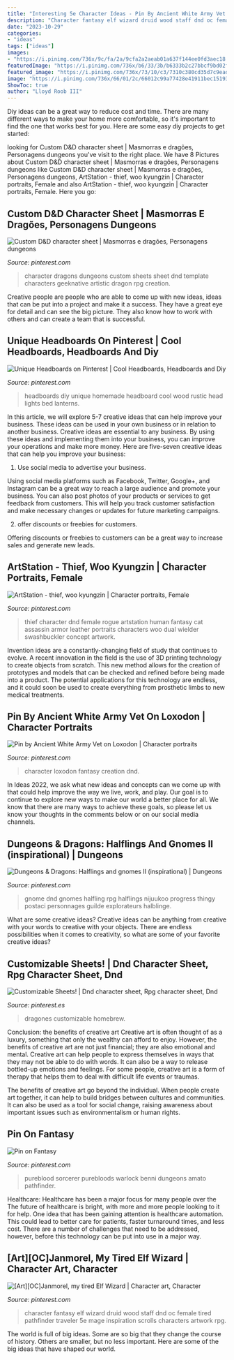 ```yaml
---
title: "Interesting 5e Character Ideas - Pin By Ancient White Army Vet On Loxodon"
description: "Character fantasy elf wizard druid wood staff dnd oc female tired pathfinder traveler 5e mage inspiration scrolls characters artwork rpg"
date: "2023-10-29"
categories:
- "ideas"
tags: ["ideas"]
images:
- "https://i.pinimg.com/736x/9c/fa/2a/9cfa2a2aeab01a637f144ee0fd3aec18.jpg"
featuredImage: "https://i.pinimg.com/736x/b6/33/3b/b6333b2c27bbcf9bd02f38fe75a9a8bf.jpg"
featured_image: "https://i.pinimg.com/736x/73/10/c3/7310c380cd35d7c9eaddb67d63d87727.jpg"
image: "https://i.pinimg.com/736x/66/01/2c/66012c99a77428e41911bec15193c6a2.jpg"
ShowToc: true
author: "Lloyd Roob III"
---
```



Diy ideas can be a great way to reduce cost and time. There are many different ways to make your home more comfortable, so it's important to find the one that works best for you. Here are some easy diy projects to get started: 

	

		
looking for Custom D&amp;D character sheet | Masmorras e dragões, Personagens dungeons you've visit to the right place. We have 8 Pictures about Custom D&amp;D character sheet | Masmorras e dragões, Personagens dungeons like Custom D&amp;D character sheet | Masmorras e dragões, Personagens dungeons, ArtStation - thief, woo kyungzin | Character portraits, Female and also ArtStation - thief, woo kyungzin | Character portraits, Female. Here you go:
		
    
## Custom D&amp;D Character Sheet | Masmorras E Dragões, Personagens Dungeons

<img loading=lazy src="https://i.pinimg.com/736x/89/35/f1/8935f11404da3b4e6ca775dce9b75b7a.jpg" onerror="this.onerror=null;this.src='https://tse3.mm.bing.net/th?id=OIP.53VVKnQpLHmHvADIWhNiQQHaKc&amp;pid=15.1';" alt="Custom D&amp;D character sheet | Masmorras e dragões, Personagens dungeons">

_Source: pinterest.com_

>character dragons dungeons custom sheets sheet dnd template characters geeknative artistic dragon rpg creation. 

	

Creative people are people who are able to come up with new ideas, ideas that can be put into a project and make it a success. They have a great eye for detail and can see the big picture. They also know how to work with others and can create a team that is successful.

    
## Unique Headboards On Pinterest | Cool Headboards, Headboards And Diy

<img loading=lazy src="https://s-media-cache-ak0.pinimg.com/originals/6e/fa/25/6efa2532bb1c927cceae4324fb82bcd8.jpg" onerror="this.onerror=null;this.src='https://tse1.mm.bing.net/th?id=OIP.dBrkFyK8_qIMuqKo2onDXQHaJ4&amp;pid=15.1';" alt="Unique Headboards on Pinterest | Cool Headboards, Headboards and Diy">

_Source: pinterest.com_

>headboards diy unique homemade headboard cool wood rustic head lights bed lanterns. 

	

In this article, we will explore 5-7 creative ideas that can help improve your business. These ideas can be used in your own business or in relation to another business.
Creative ideas are essential to any business. By using these ideas and implementing them into your business, you can improve your operations and make more money. Here are five-seven creative ideas that can help you improve your business:
1. Use social media to advertise your business.

Using social media platforms such as Facebook, Twitter, Google+, and Instagram can be a great way to reach a large audience and promote your business. You can also post photos of your products or services to get feedback from customers. This will help you track customer satisfaction and make necessary changes or updates for future marketing campaigns.

2. offer discounts or freebies for customers.

Offering discounts or freebies to customers can be a great way to increase sales and generate new leads.

    
## ArtStation - Thief, Woo Kyungzin | Character Portraits, Female

<img loading=lazy src="https://i.pinimg.com/736x/73/10/c3/7310c380cd35d7c9eaddb67d63d87727.jpg" onerror="this.onerror=null;this.src='https://tse1.mm.bing.net/th?id=OIP.oP-bXCAUaMxJgV2ZIGLN7wHaND&amp;pid=15.1';" alt="ArtStation - thief, woo kyungzin | Character portraits, Female">

_Source: pinterest.com_

>thief character dnd female rogue artstation human fantasy cat assassin armor leather portraits characters woo dual wielder swashbuckler concept artwork. 

	

Invention ideas are a constantly-changing field of study that continues to evolve. A recent innovation in the field is the use of 3D printing technology to create objects from scratch. This new method allows for the creation of prototypes and models that can be checked and refined before being made into a product. The potential applications for this technology are endless, and it could soon be used to create everything from prosthetic limbs to new medical treatments.

    
## Pin By Ancient White Army Vet On Loxodon | Character Portraits

<img loading=lazy src="https://i.pinimg.com/736x/03/af/ab/03afab5af219408b97fbe843f9250193.jpg" onerror="this.onerror=null;this.src='https://tse1.mm.bing.net/th?id=OIP.yVA3e9bL_ygXBoFRfyp5wgAAAA&amp;pid=15.1';" alt="Pin by Ancient White Army Vet on Loxodon | Character portraits">

_Source: pinterest.com_

>character loxodon fantasy creation dnd. 

	

In Ideas 2022, we ask what new ideas and concepts can we come up with that could help improve the way we live, work, and play. Our goal is to continue to explore new ways to make our world a better place for all. We know that there are many ways to achieve these goals, so please let us know your thoughts in the comments below or on our social media channels.

    
## Dungeons &amp; Dragons: Halflings And Gnomes II (inspirational) | Dungeons

<img loading=lazy src="https://i.pinimg.com/736x/a1/d9/02/a1d90223fc2b347ca6797d7848bbf6d2.jpg" onerror="this.onerror=null;this.src='https://tse4.mm.bing.net/th?id=OIP.JiGmbrCAFTw3Hcn9F3CeTQHaLx&amp;pid=15.1';" alt="Dungeons &amp; Dragons: Halflings and gnomes II (inspirational) | Dungeons">

_Source: pinterest.com_

>gnome dnd gnomes halfling rpg halflings nijuukoo progress thingy postaci personnages guilde explorateurs halblinge. 

	

What are some creative ideas?
Creative ideas can be anything from creative with your words to creative with your objects. There are endless possibilities when it comes to creativity, so what are some of your favorite creative ideas?

    
## Customizable Sheets! | Dnd Character Sheet, Rpg Character Sheet, Dnd

<img loading=lazy src="https://i.pinimg.com/736x/9c/fa/2a/9cfa2a2aeab01a637f144ee0fd3aec18.jpg" onerror="this.onerror=null;this.src='https://tse2.mm.bing.net/th?id=OIP.xo3iv01HycF_hnLehXkErAHaKd&amp;pid=15.1';" alt="Customizable Sheets! | Dnd character sheet, Rpg character sheet, Dnd">

_Source: pinterest.es_

>dragones customizable homebrew. 

	

Conclusion: the benefits of creative art
Creative art is often thought of as a luxury, something that only the wealthy can afford to enjoy. However, the benefits of creative art are not just financial; they are also emotional and mental.
Creative art can help people to express themselves in ways that they may not be able to do with words. It can also be a way to release bottled-up emotions and feelings. For some people, creative art is a form of therapy that helps them to deal with difficult life events or traumas.

The benefits of creative art go beyond the individual. When people create art together, it can help to build bridges between cultures and communities. It can also be used as a tool for social change, raising awareness about important issues such as environmentalism or human rights.

    
## Pin On Fantasy

<img loading=lazy src="https://i.pinimg.com/736x/b6/33/3b/b6333b2c27bbcf9bd02f38fe75a9a8bf.jpg" onerror="this.onerror=null;this.src='https://tse4.mm.bing.net/th?id=OIP.2oIDOQLivJsBePTeUnfsqwHaJ3&amp;pid=15.1';" alt="Pin on Fantasy">

_Source: pinterest.com_

>pureblood sorcerer purebloods warlock benni dungeons amato pathfinder. 

	

Healthcare: Healthcare has been a major focus for many people over the
The future of healthcare is bright, with more and more people looking to it for help. One idea that has been gaining attention is healthcare automation. This could lead to better care for patients, faster turnaround times, and less cost. There are a number of challenges that need to be addressed, however, before this technology can be put into use in a major way.

    
## [Art][OC]Janmorel, My Tired Elf Wizard | Character Art, Character

<img loading=lazy src="https://i.pinimg.com/736x/66/01/2c/66012c99a77428e41911bec15193c6a2.jpg" onerror="this.onerror=null;this.src='https://tse2.mm.bing.net/th?id=OIP.5jZWrdvDXRd1in5HjJ3-uwHaNK&amp;pid=15.1';" alt="[Art][OC]Janmorel, my tired Elf Wizard | Character art, Character">

_Source: pinterest.com_

>character fantasy elf wizard druid wood staff dnd oc female tired pathfinder traveler 5e mage inspiration scrolls characters artwork rpg. 

	

The world is full of big ideas. Some are so big that they change the course of history. Others are smaller, but no less important. Here are some of the big ideas that have shaped our world.

